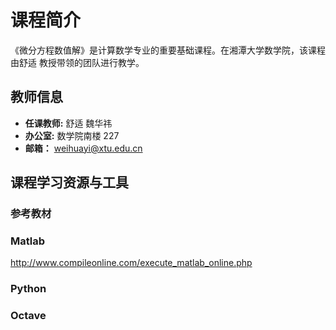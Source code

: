 # 课程简介


《微分方程数值解》是计算数学专业的重要基础课程。在湘潭大学数学院，该课程由舒适
教授带领的团队进行教学。

## 教师信息 

* **任课教师:** 舒适 魏华祎
* **办公室:** 数学院南楼 227
* **邮箱：** weihuayi@xtu.edu.cn


## 课程学习资源与工具


### 参考教材

### Matlab 

http://www.compileonline.com/execute_matlab_online.php

### Python

### Octave


<div id="container"></div>
<link rel="stylesheet" href="https://cdn.jsdelivr.net/gh/theme-next/theme-next-gitment@1/default.css"/>
<script src="https://cdn.jsdelivr.net/gh/theme-next/theme-next-gitment@1/gitment.browser.js"></script>

<script>
var gitment = new Gitment({
  id: 'window.location.pathname', // 可选。默认为 location.href
  owner: 'weihuayi',
  repo: 'weihuayi.github.io',
  oauth: {
    client_id: '7dd9c9fc3ac45352b55b',
    client_secret: '4e6f74b82a7ac18671c7e9e0d17a1ceb9359a5ad',
  },
})
gitment.render('container')
</script>


<script>
  ((window.gitter = {}).chat = {}).options = {
    room: 'weihuayi/numopde2019'
  };
</script>
<script src="https://sidecar.gitter.im/dist/sidecar.v1.js" async defer></script>
